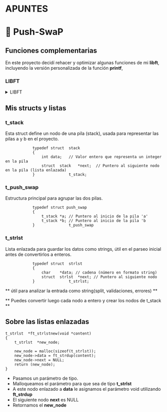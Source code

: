 # APUNTES

# 🧠 Push-SwaP

## Funciones complementarias

En este proyecto decidí rehacer y optimizar algunas funciones de mi **libft**, incluyendo la versión personalizada de la función **printf**,  

### LIBFT
<details>
<summary>LIBFT</summary>

</details>

## Mis structs y listas

### t_stack

Esta struct define un nodo de una pila (stack), usada para representar las pilas a y b en el proyecto.

                typedef struct  stack
                {
                    int data;   // Valor entero que representa un integer en la pila
                    struct  stack   *next;  // Puntero al siguiente nodo en la pila (lista enlazada)
                }               t_stack;

### t_push_swap

Estructura principal para agrupar las dos pilas.

                typedef struct push_swap
                {
                    t_stack *a; // Puntero al inicio de la pila 'a'
                    t_stack *b; // Puntero al inicio de la pila 'b
                }               t_push_swap

### t_strlst 

Lista enlazada para guardar los datos como strings, útil en el parseo inicial antes de convertirlos a enteros.

                typedef struct  strlst
                {
                    char    *data; // cadena (número en formato string)
                    struct  strlst  *next; // Puntero al siguiente nodo
                }               t_strlst;



** útil para analizar la entrada como string(split, validaciones, errores) ** 

** Puedes convertir luego cada nodo a entero y crear los nodos de t_stack **

## Sobre las listas enlazadas

    t_strlst  *ft_strlstnew(void *content)
    {
        t_strlst  *new_node;

        new_node = malloc(sizeof(t_strlst));
        new_node->data = ft_strdup(content);
        new_node->next = NULL;
        return (new_node);
    }
* Pasamos un parámetro de tipo.
* Malloqueamos el parámetro para que sea de tipo **t_strlst**
* A este nodo enlazado a **data** le asignamos el parámetro void utilizando **ft_strdup**
* El siguiente nodo **next** es NULL
* Retornamos el **new_node**

